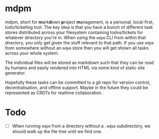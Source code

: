 # mdpm

mdpm, short for **m**ark**d**own **p**roject **m**anagement, is a personal, local-first,
todo/ticketing tool. The key idea is that you have a bunch of different task stores
distributed across your filesystem containing todos/tickets for whatever directory
you're in. When using the `mdpm` CLI from within that directory, you only get given the
stuff relevant to that path. If you use `mdpm` from somewhere without an `mdpm` store
then you will get shown all tasks across your whole system.

The individual files will be stored as markdown such that they can be read by humans and
easily rendered into HTML via some kind of static site generator.

Hopefully these tasks can be committed to a git repo for version control,
decentralisation, and offline support. Maybe in the future they could be represented as
CRDTs for realtime collaboration.

# Todo
- [ ] When running `mdpm` from a directory without a `.mdpm` subdirectory, we should
walk up the file tree until we find one.
